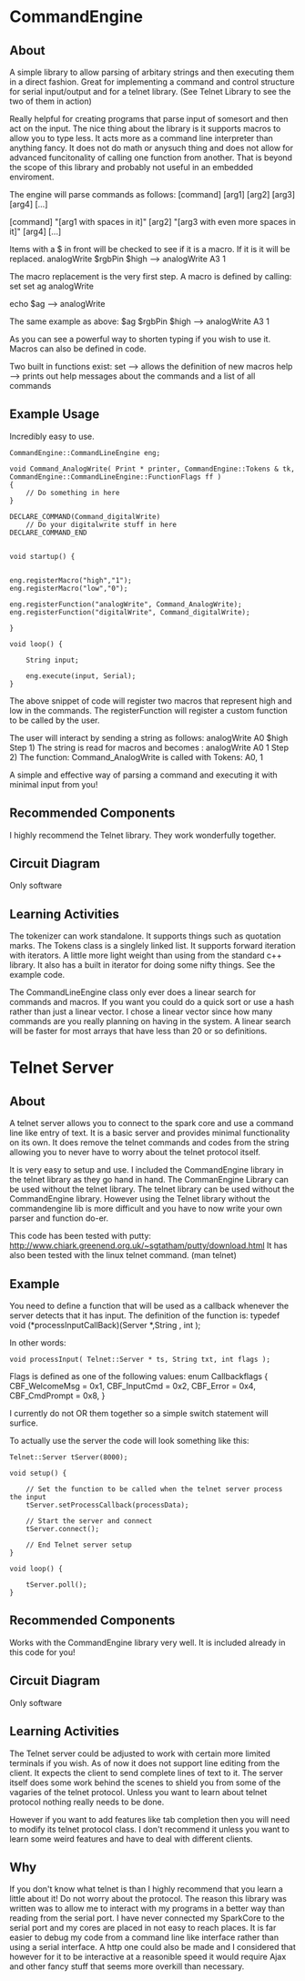 CommandEngine
=============

About
-----

A simple library to allow parsing of arbitary strings and then executing them in a direct fashion. 
Great for implementing a command and control structure for serial input/output and for a 
telnet library. (See Telnet Library to see the two of them in action)

Really helpful for creating programs that parse input of somesort and then act on the input. The 
nice thing about the library is it supports macros to allow you to type less. It acts more as a 
command line interpreter than anything fancy. It does not do math or anysuch thing and does not
allow for advanced funcitonality of calling one function from another. That is beyond the scope
of this library and probably not useful in an embedded enviroment.

The engine will parse commands as follows:
[command] [arg1] [arg2] [arg3] [arg4] [...]

[command] "[arg1 with spaces in it]" [arg2] "[arg3 with even more spaces in it]" [arg4] [...]

Items with a $ in front will be checked to see if it is a macro. If it is it will be replaced.
analogWrite $rgbPin $high --> analogWrite A3 1

The macro replacement is the very first step. A macro is defined by calling: set
set ag analogWrite

echo $ag --> analogWrite

The same example as above:
$ag $rgbPin $high --> analogWrite A3 1

As you can see a powerful way to shorten typing if you wish to use it. Macros can also be defined in code.

Two built in functions exist:
set --> allows the definition of new macros
help --> prints out help messages about the commands and a list of all commands

Example Usage
-------------

Incredibly easy to use.



	CommandEngine::CommandLineEngine eng;

	void Command_AnalogWrite( Print * printer, CommandEngine::Tokens & tk, CommandEngine::CommandLineEngine::FunctionFlags ff )
	{
		// Do something in here
	}

	DECLARE_COMMAND(Command_digitalWrite)
		// Do your digitalwrite stuff in here
	DECLARE_COMMAND_END


	void startup() {


	eng.registerMacro("high","1");
	eng.registerMacro("low","0");

	eng.registerFunction("analogWrite", Command_AnalogWrite);
	eng.registerFunction("digitalWrite", Command_digitalWrite);

	}

	void loop() {

		String input;
		
		eng.execute(input, Serial);
	}


The above snippet of code will register two macros that represent high and low in the commands. The registerFunction will 
register a custom function to be called by the user. 

The user will interact by sending a string as follows: analogWrite A0 $high
Step 1) The string is read for macros and becomes : analogWrite A0 1
Step 2) The function: Command_AnalogWrite is called with Tokens: A0, 1

A simple and effective way of parsing a command and executing it with minimal input from you!


Recommended Components
----------------------
I highly recommend the Telnet library. They work wonderfully together.

Circuit Diagram
---------------
Only software

Learning Activities
-------------------
The tokenizer can work standalone. It supports things such as quotation marks. 
The Tokens class is a singlely linked list. It supports forward iteration with iterators. A little more light weight than
using <list> from the standard c++ library. It also has a built in iterator for doing some nifty things. See the example code.


The CommandLineEngine class only ever does a linear search for commands and macros. If you want you could do a quick sort or use a 
hash rather than just a linear vector. I chose a linear vector since how many commands are you really planning on having in the system.
A linear search will be faster for most arrays that have less than 20 or so definitions.


Telnet Server
=============


About
-----

A telnet server allows you to connect to the spark core and use a command line like entry of text. It is a basic server and
provides minimal functionality on its own. It does remove the telnet commands and codes from the string allowing you to 
never have to worry about the telnet protocol itself. 

It is very easy to setup and use. I included the CommandEngine library in the telnet library as they go hand in hand. The 
CommanEngine Library can be used without the telnet library. The telnet library can be used without the CommandEngine library.
However using the Telnet library without the commandengine lib is more difficult and you have to now write your own parser and
function do-er. 

This code has been tested with putty: http://www.chiark.greenend.org.uk/~sgtatham/putty/download.html
It has also been tested with the linux telnet command. (man telnet)


Example
-------

You need to define a function that will be used as a callback whenever the server detects that it has input. The definition 
of the function is:
	typedef void (*processInputCallBack)(Server *,String , int );

In other words:

	void processInput( Telnet::Server * ts, String txt, int flags );

Flags is defined as one of the following values:
	enum Callbackflags {
		CBF_WelcomeMsg 	= 	0x1,
		CBF_InputCmd	=	0x2,
		CBF_Error	= 	0x4,
		CBF_CmdPrompt	= 	0x8,
	}

I currently do not OR them together so a simple switch statement will surfice.

To actually use the server the code will look something like this:

	Telnet::Server tServer(8000);	

	void setup() {

		// Set the function to be called when the telnet server process the input
		tServer.setProcessCallback(processData);

		// Start the server and connect
		tServer.connect();
		
		// End Telnet server setup
	}

	void loop() {

		tServer.poll();
	}

Recommended Components
----------------------
Works with the CommandEngine library very well. It is included already in this code for you!

Circuit Diagram
---------------
Only software

Learning Activities
-------------------
The Telnet server could be adjusted to work with certain more limited terminals if you wish. As of now it does not support line
editing from the client. It expects the client to send complete lines of text to it. The server itself does some work behind
the scenes to shield you from some of the vagaries of the telnet protocol. Unless you want to learn about telnet protocol 
nothing really needs to be done.

However if you want to add features like tab completion then you will need to modify its telnet protocol class. I don't recommend
it unless you want to learn some weird features and have to deal with different clients. 

Why
---
If you don't know what telnet is than I highly recommend that you learn a little about it! Do not worry about the protocol. The
reason this library was written was to allow me to interact with my programs in a better way than reading from the serial port.
I have never connected my SparkCore to the serial port and my cores are placed in not easy to reach places. It is far easier to 
debug my code from a command line like interface rather than using a serial interface. A http one could also be made and I 
considered that however for it to be interactive at a reasonible speed it would require Ajax and other fancy stuff that seems
more overkill than necessary. 


